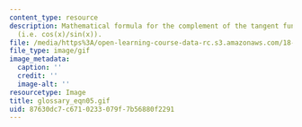 ```yaml
---
content_type: resource
description: Mathematical formula for the complement of the tangent function or cotangent
  (i.e. cos(x)/sin(x)).
file: /media/https%3A/open-learning-course-data-rc.s3.amazonaws.com/18-013a-calculus-with-applications-spring-2005/87630dc7c6710233079f7b56880f2291_glossary_eqn05.gif
file_type: image/gif
image_metadata:
  caption: ''
  credit: ''
  image-alt: ''
resourcetype: Image
title: glossary_eqn05.gif
uid: 87630dc7-c671-0233-079f-7b56880f2291
---
```

